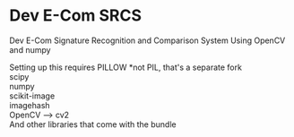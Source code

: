# Dev E-Com SRCS
Dev E-Com Signature Recognition and Comparison System
Using OpenCV and numpy

Setting up this requires 
PILLOW *not PIL, that's a separate fork \
scipy \
numpy \
scikit-image \
imagehash \
OpenCV --> cv2 \
And other libraries that come with the bundle


